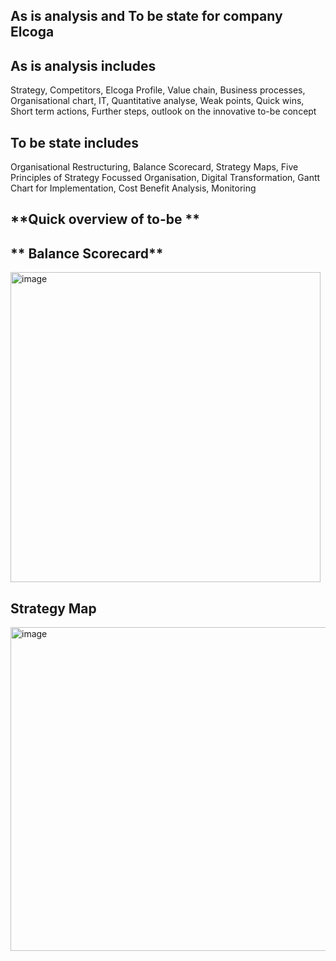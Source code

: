 **As is analysis and To be state for company Elcoga**
----------------------------------------------------------------
**As is analysis includes**
-----------------------------------------------------------------
Strategy,
Competitors,
Elcoga Profile,
Value chain,
Business processes, 
Organisational chart,
IT,
Quantitative analyse,
Weak points,
Quick wins,
Short term actions,
Further steps, outlook on the innovative to-be concept

**To be state includes**
-----------------------------------------------------------------
Organisational Restructuring,
Balance Scorecard,
Strategy Maps,
Five Principles of Strategy Focussed Organisation,
Digital Transformation,
Gantt Chart for Implementation,
Cost Benefit Analysis,
Monitoring

 **Quick overview of to-be **
 ---------------------------------------------------------------- 
** Balance Scorecard**
 -------------------------------------------------------
<img width="496" alt="image" src="https://github.com/user-attachments/assets/74afe664-2e27-4be6-95c8-9a927569614e" />

**Strategy Map**
------------------------------------------------------------
<img width="518" alt="image" src="https://github.com/user-attachments/assets/ab5abe65-5b4f-42e7-90ce-dc296ab01f89" />




